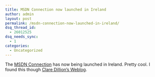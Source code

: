 ```yaml
---
title: MSDN Connection now launched in Ireland
author: admin
layout: post
permalink: /msdn-connection-now-launched-in-ireland/
dsq_thread_id:
  - 26012525
dsq_needs_sync:
  - 1
categories:
  - Uncategorized
---
```

The [MSDN Connection][1] has now being launched in Ireland. Pretty cool. I found this though [Clare Dillion&#8217;s Weblog][2].

 [1]: http://www.microsoft.com/ireland/msdn/connection/
 [2]: http://blogs.msdn.com/clare_dillon/archive/2005/02/17/375188.aspx